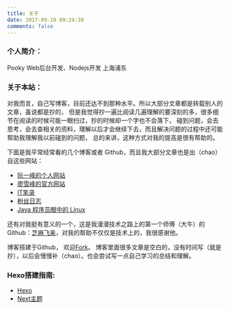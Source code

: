 ```yaml
---
title: 关于
date: 2017-09-10 09:24:10
comments: false
---
```



### 个人简介：
Pooky
Web后台开发、Nodejs开发
上海浦东

### 关于本站：

对我而言，自己写博客，目前还达不到那种水平。所以大部分文章都是转载别人的文章，虽说都是抄的，
但是我觉得抄一遍比阅读几遍理解的要深刻的多，很多细节在阅读的时候可能一眼扫过，抄的时候却一个字也不会落下，
碰到问题，会去思考，会去查相关的资料，理解以后才会继续下去，而且解决问题的过程中还可能帮助我理解我以前碰到的问题，
总的来讲，这种方式对我的提高是很有帮助的。

下面是我平常经常看的几个博客或者 Github，而且我大部分文章也是出（chao）自这些网站：

- [阮一峰的个人网站](http://www.ruanyifeng.com/home.html)
- [廖雪峰的官方网站](https://www.liaoxuefeng.com/)
- [IT笔录](https://itbilu.com/)
- [粉丝日志](http://blog.fens.me/)
- [Java 程序员眼中的 Linux](https://github.com/judasn/Linux-Tutorial)

还有对我挺有意义的一个，这是我漫漫技术之路上的第一个师傅（大牛）的 Github：[芝麻飞来](https://github.com/magicsky)，对我的帮助不仅仅是技术上的，我很感谢他。


博客搭建于Github， 欢迎[Fork](https://github.com/shipengqi/shipengqi.github.io)。
博客里面很多文章是空白的，没有时间写（就是抄），以后会慢慢补（chao）。也会尝试写一点自己学习的总结和理解。

### Hexo搭建指南: 

- [Hexo](https://hexo.io/zh-cn/docs/)
- [Next主题](http://theme-next.iissnan.com/)

